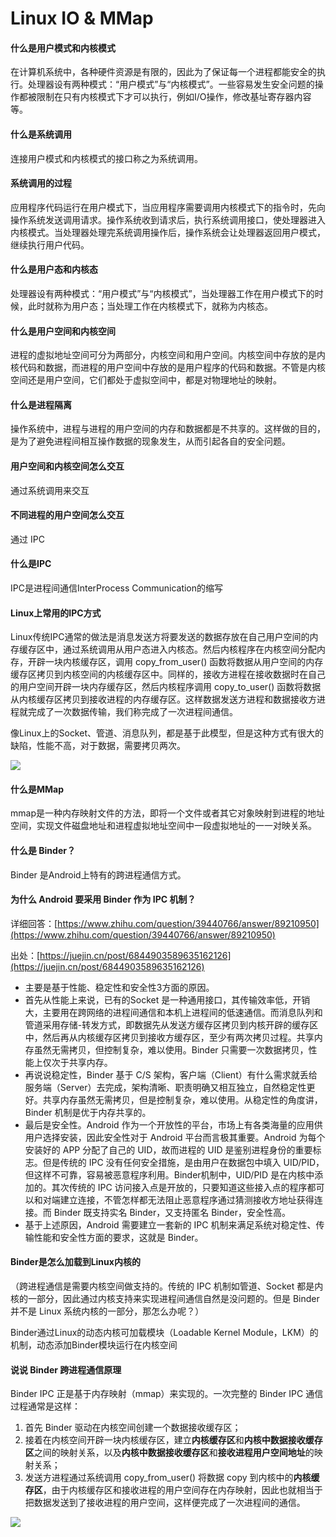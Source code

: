 
# Linux IO & MMap

#### 什么是用户模式和内核模式

  在计算机系统中，各种硬件资源是有限的，因此为了保证每一个进程都能安全的执行。处理器设有两种模式：“用户模式”与“内核模式”。一些容易发生安全问题的操作都被限制在只有内核模式下才可以执行，例如I/O操作，修改基址寄存器内容等。


#### 什么是系统调用

  连接用户模式和内核模式的接口称之为系统调用。


#### 系统调用的过程

  应用程序代码运行在用户模式下，当应用程序需要调用内核模式下的指令时，先向操作系统发送调用请求。操作系统收到请求后，执行系统调用接口，使处理器进入内核模式。当处理器处理完系统调用操作后，操作系统会让处理器返回用户模式，继续执行用户代码。


#### 什么是用户态和内核态

  处理器设有两种模式：“用户模式”与“内核模式”，当处理器工作在用户模式下的时候，此时就称为用户态；当处理工作在内核模式下，就称为内核态。


#### 什么是用户空间和内核空间

  进程的虚拟地址空间可分为两部分，内核空间和用户空间。内核空间中存放的是内核代码和数据，而进程的用户空间中存放的是用户程序的代码和数据。不管是内核空间还是用户空间，它们都处于虚拟空间中，都是对物理地址的映射。


#### 什么是进程隔离

  操作系统中，进程与进程的用户空间的内存和数据都是不共享的。这样做的目的，是为了避免进程间相互操作数据的现象发生，从而引起各自的安全问题。


#### 用户空间和内核空间怎么交互

  通过系统调用来交互

#### 不同进程的用户空间怎么交互

  通过 IPC

#### 什么是IPC

  IPC是进程间通信InterProcess Communication的缩写


#### Linux上常用的IPC方式

  Linux传统IPC通常的做法是消息发送方将要发送的数据存放在自己用户空间的内存缓存区中，通过系统调用从用户态进入内核态。然后内核程序在内核空间分配内存，开辟一块内核缓存区，调用 copy_from_user() 函数将数据从用户空间的内存缓存区拷贝到内核空间的内核缓存区中。同样的，接收方进程在接收数据时在自己的用户空间开辟一块内存缓存区，然后内核程序调用 copy_to_user() 函数将数据从内核缓存区拷贝到接收进程的内存缓存区。这样数据发送方进程和数据接收方进程就完成了一次数据传输，我们称完成了一次进程间通信。

  像Linux上的Socket、管道、消息队列，都是基于此模型，但是这种方式有很大的缺陷，性能不高，对于数据，需要拷贝两次。

  ![](https://secure2.wostatic.cn/static/srdg6yt84oGxzWCQvSpmDW/image.png?auth_key=1712622318-sKBBXx9FWXSp23Ww6aQE6d-0-d873d504bf41001449a4e031325b3495)

  
#### 什么是MMap

  mmap是一种内存映射文件的方法，即将一个文件或者其它对象映射到进程的地址空间，实现文件磁盘地址和进程虚拟地址空间中一段虚拟地址的一一对映关系。



#### 什么是 Binder？

  Binder 是Android上特有的跨进程通信方式。


#### 为什么 Android 要采用 Binder 作为 IPC 机制？

  详细回答：[https://www.zhihu.com/question/39440766/answer/89210950](https://www.zhihu.com/question/39440766/answer/89210950)

  出处：[https://juejin.cn/post/6844903589635162126](https://juejin.cn/post/6844903589635162126)

  - 主要是基于性能、稳定性和安全性3方面的原因。
  - 首先从性能上来说，已有的Socket 是一种通用接口，其传输效率低，开销大，主要用在跨网络的进程间通信和本机上进程间的低速通信。而消息队列和管道采用存储-转发方式，即数据先从发送方缓存区拷贝到内核开辟的缓存区中，然后再从内核缓存区拷贝到接收方缓存区，至少有两次拷贝过程。共享内存虽然无需拷贝，但控制复杂，难以使用。Binder 只需要一次数据拷贝，性能上仅次于共享内存。
  - 再说说稳定性，Binder 基于 C/S 架构，客户端（Client）有什么需求就丢给服务端（Server）去完成，架构清晰、职责明确又相互独立，自然稳定性更好。共享内存虽然无需拷贝，但是控制复杂，难以使用。从稳定性的角度讲，Binder 机制是优于内存共享的。
  - 最后是安全性。Android 作为一个开放性的平台，市场上有各类海量的应用供用户选择安装，因此安全性对于 Android 平台而言极其重要。Android 为每个安装好的 APP 分配了自己的 UID，故而进程的 UID 是鉴别进程身份的重要标志。但是传统的 IPC 没有任何安全措施，是由用户在数据包中填入 UID/PID，但这样不可靠，容易被恶意程序利用。Binder机制中，UID/PID 是在内核中添加的。其次传统的 IPC 访问接入点是开放的，只要知道这些接入点的程序都可以和对端建立连接，不管怎样都无法阻止恶意程序通过猜测接收方地址获得连接。而 Binder 既支持实名 Binder，又支持匿名 Binder，安全性高。
  - 基于上述原因，Android 需要建立一套新的 IPC 机制来满足系统对稳定性、传输性能和安全性方面的要求，这就是 Binder。


#### Binder是怎么加载到Linux内核的

  （跨进程通信是需要内核空间做支持的。传统的 IPC 机制如管道、Socket 都是内核的一部分，因此通过内核支持来实现进程间通信自然是没问题的。但是 Binder 并不是 Linux 系统内核的一部分，那怎么办呢？）

  Binder通过Linux的动态内核可加载模块（Loadable Kernel Module，LKM）的机制，动态添加Binder模块运行在内核空间


#### 说说 Binder 跨进程通信原理

  Binder IPC 正是基于内存映射（mmap）来实现的。一次完整的 Binder IPC 通信过程通常是这样：

  1. 首先 Binder 驱动在内核空间创建一个数据接收缓存区；
  2. 接着在内核空间开辟一块内核缓存区，建立**内核缓存区**和**内核中数据接收缓存区**之间的映射关系，以及**内核中数据接收缓存区**和**接收进程用户空间地址**的映射关系；
  3. 发送方进程通过系统调用 copy_from_user() 将数据 copy 到内核中的**内核缓存区**，由于内核缓存区和接收进程的用户空间存在内存映射，因此也就相当于把数据发送到了接收进程的用户空间，这样便完成了一次进程间的通信。

  ![](https://secure2.wostatic.cn/static/xhvY8HUUEk4ZdPskgc672s/image.png?auth_key=1713186601-s1XdPRXagjyJxF53LUhVir-0-afe052e96bb62b48912a0eba3ee2367e)






